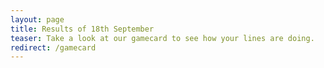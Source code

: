 ```yaml
---
layout: page
title: Results of 18th September
teaser: Take a look at our gamecard to see how your lines are doing.
redirect: /gamecard
---
```

